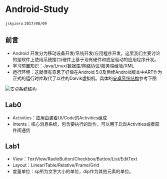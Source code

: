 # Android-Study

`jskyzero` `2017/08/09`

## 前言
+ Android 开发分为移动设备开发/系统开发/应用程序开发，这里我们主要讨论的是软件上使用系统接口/硬件上基于现有硬件和底层驱动的应用程序开发。
+ 学习前置知识：Java/Linux/数据库/网络协议/服务端经验/XML
+ 运行环境：这就很有意思了好像在Android 5.0及后续Android版本中ART作为正式的运行时库取代了以往的Dalvik虚拟机。具体的[安卓系统结构](https://hit-alibaba.github.io/interview/Android/basic/Android-Arch.html)参考下图

![安卓系统结构](https://raw.githubusercontent.com/HIT-Alibaba/interview/master/img/android-system-architecture.jpg)

## Lab0
+ Activities：应用由装着UI/Code的Activities组成
+ Intents：核心消息系统，包含要执行的动作，可以用于启动Activities或者部件间通信

## Lab1
+ View：TextView/RadioButton/Checkbox/Button/List/EditText
+ Layout：Linear/Table/Relative/Frame/Grid
+ 度量单位：sp所为文字大小的单位，dip作为其他元素的单位。